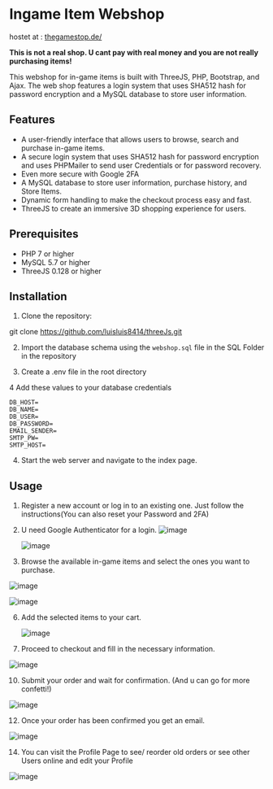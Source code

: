 # Ingame Item Webshop
hostet at : [thegamestop.de/](https://thegamestop.de/) <br>

<strong>This is not a real shop. U cant pay with real money and you are not really purchasing items!</strong>

This webshop for in-game items is built with ThreeJS, PHP, Bootstrap, and Ajax. The web shop features a login system that uses SHA512 hash for password encryption and a MySQL database to store user information.

## Features

- A user-friendly interface that allows users to browse, search and purchase in-game items.
- A secure login system that uses SHA512 hash for password encryption and uses PHPMailer to send user Credentials or for password recovery.
- Even more secure with Google 2FA 
- A MySQL database to store user information, purchase history, and Store Items.
- Dynamic form handling to make the checkout process easy and fast.
- ThreeJS to create an immersive 3D shopping experience for users.

## Prerequisites

- PHP 7 or higher
- MySQL 5.7 or higher
- ThreeJS 0.128 or higher

## Installation

1. Clone the repository: 

git clone https://github.com/luisluis8414/threeJs.git

2. Import the database schema using the `webshop.sql` file in the SQL Folder in the repository

3. Create a .env file in the root directory

4 Add these values to your database credentials

```dotenv
DB_HOST=
DB_NAME=
DB_USER=
DB_PASSWORD=
EMAIL_SENDER=
SMTP_PW=
SMTP_HOST=
```

4. Start the web server and navigate to the index page.

## Usage

1. Register a new account or log in to an existing one. Just follow the instructions(You can also reset your Password and 2FA)
2. U need Google Authenticator for a login. 
   ![image](https://github.com/luisluis8414/Gamestop/assets/86251888/737a15b7-aeae-40c7-8fec-aa7973454aea)

   ![image](https://github.com/luisluis8414/Gamestop/assets/86251888/a4ccc02f-ed9b-485c-8f48-06ef025f77ba)
   

4. Browse the available in-game items and select the ones you want to purchase.

 ![image](https://github.com/luisluis8414/Gamestop/assets/86251888/3cca48c3-5fc0-48ff-a10a-13e9f8df3ab0)

 ![image](https://github.com/luisluis8414/Gamestop/assets/86251888/11431ecd-8b3d-4ab3-a67d-932e0b360953)


6. Add the selected items to your cart.

   ![image](https://github.com/luisluis8414/Gamestop/assets/86251888/a414d9fc-b983-45c9-973e-ab507b79f34d)


8. Proceed to checkout and fill in the necessary information.

![image](https://github.com/luisluis8414/Gamestop/assets/86251888/c20ce29d-4b23-4ebe-95dc-5047975e0245)

10. Submit your order and wait for confirmation. (And u can go for more confetti!)

![image](https://github.com/luisluis8414/Gamestop/assets/86251888/cc3a0887-b75d-49f9-aa13-dbcd505b6c66)

12. Once your order has been confirmed you get an email.

![image](https://github.com/luisluis8414/Gamestop/assets/86251888/7b60536e-59f4-4fff-bcfb-1fb3d7122b9e)

14. You can visit the Profile Page to see/ reorder old orders or see other Users online and edit your Profile

![image](https://github.com/luisluis8414/Gamestop/assets/86251888/64d1c372-11fb-4fbc-8cab-230b33d49509)



